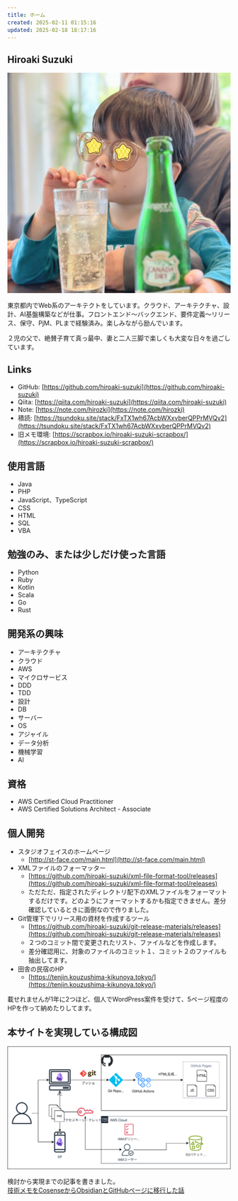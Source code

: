 ```yaml
---
title: ホーム
created: 2025-02-11 01:15:16
updated: 2025-02-18 18:17:16
---
```

## Hiroaki Suzuki

![プロフィール画像](images/profile.jpg)

東京都内でWeb系のアーキテクトをしています。クラウド、アーキテクチャ、設計、AI基盤構築などが仕事。フロントエンド〜バックエンド、要件定義〜リリース、保守、PjM、PLまで経験済み。楽しみながら励んでいます。

２児の父で、絶賛子育て真っ最中、妻と二人三脚で楽しくも大変な日々を過ごしています。

## Links
- GitHub: [https://github.com/hiroaki-suzuki](https://github.com/hiroaki-suzuki)
- Qiita: [https://qiita.com/hiroaki-suzuki](https://qiita.com/hiroaki-suzuki)
- Note: [https://note.com/hirozki](https://note.com/hirozki)
- 積読: [https://tsundoku.site/stack/FxTX1wh67AcbWXxvberQPPrMVQv2](https://tsundoku.site/stack/FxTX1wh67AcbWXxvberQPPrMVQv2)
- 旧メモ環境: [https://scrapbox.io/hiroaki-suzuki-scrapbox/](https://scrapbox.io/hiroaki-suzuki-scrapbox/)

## 使用言語
- Java
- PHP
- JavaScript、TypeScript
- CSS
- HTML
- SQL
- VBA

## 勉強のみ、または少しだけ使った言語
- Python
- Ruby
- Kotlin
- Scala
- Go
- Rust

## 開発系の興味
- アーキテクチャ
- クラウド
- AWS
- マイクロサービス
- DDD
- TDD
- 設計
- DB
- サーバー
- OS
- アジャイル
- データ分析
- 機械学習
- AI

## 資格
- AWS Certified Cloud Practitioner
- AWS Certified Solutions Architect - Associate

## 個人開発
- スタジオフェイスのホームページ
    - [http://st-face.com/main.html](http://st-face.com/main.html)
- XMLファイルのフォーマッター
    - [https://github.com/hiroaki-suzuki/xml-file-format-tool/releases](https://github.com/hiroaki-suzuki/xml-file-format-tool/releases)
    - ただただ、指定されたディレクトリ配下のXMLファイルをフォーマットするだけです。どのようにフォーマットするかも指定できません。差分確認しているときに面倒なので作りました。
- Git管理下でリリース用の資材を作成するツール
    - [https://github.com/hiroaki-suzuki/git-release-materials/releases](https://github.com/hiroaki-suzuki/git-release-materials/releases)
    - ２つのコミット間で変更されたリスト、ファイルなどを作成します。
    - 差分確認用に、対象のファイルのコミット１、コミット２のファイルも抽出してます。
- 田舎の民宿のHP
    - [https://tenjin.kouzushima-kikunoya.tokyo/](https://tenjin.kouzushima-kikunoya.tokyo/)

載せれませんが1年に2つほど、個人でWordPress案件を受けて、5ページ程度のHPを作って納めたりしてます。

## 本サイトを実現している構成図
![サイトの構成図](images/my-memo-page-architecture.svg)

検討から実現までの記事を書きました。  
[技術メモをCosenseからObsidianとGitHubページに移行した話](https://note.com/hirozki/n/n4785e30ab375)
